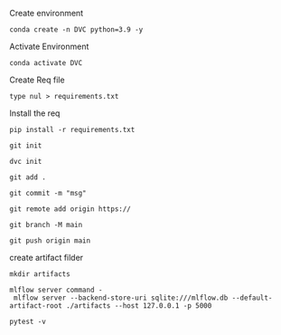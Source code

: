 Create environment

```terminal
conda create -n DVC python=3.9 -y
```

Activate Environment

```terminal
conda activate DVC
```

Create Req file

```terminal
type nul > requirements.txt
```

Install the req

```terminal
pip install -r requirements.txt
```

```terminal
git init
```

```terminal
dvc init 
```
```
git add . 
```
```
git commit -m "msg"
```
```buildoutcfg
git remote add origin https://
```

```buildoutcfg
git branch -M main
```

```buildoutcfg
git push origin main
```
create artifact filder
````buildoutcfg
mkdir artifacts
````

````buildoutcfg
mlflow server command - 
 mlflow server --backend-store-uri sqlite:///mlflow.db --default-artifact-root ./artifacts --host 127.0.0.1 -p 5000

````

````buildoutcfg
pytest -v
````